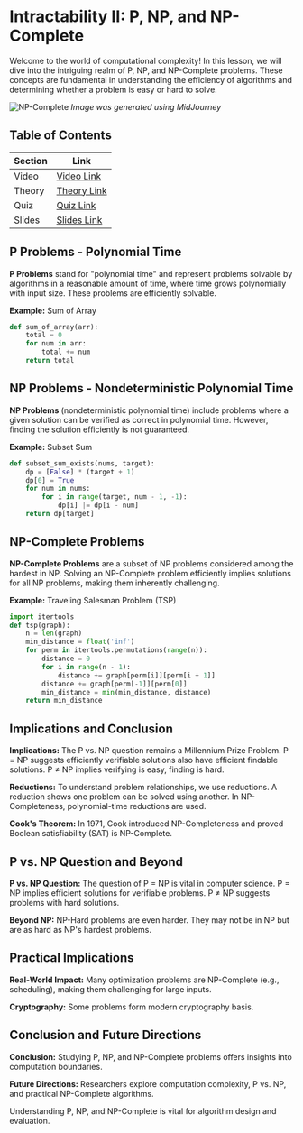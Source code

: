 # **Intractability II: P, NP, and NP-Complete**

Welcome to the world of computational complexity! In this lesson, we will dive into the intriguing realm of P, NP, and NP-Complete problems. These concepts are fundamental in understanding the efficiency of algorithms and determining whether a problem is easy or hard to solve.

![NP-Complete](https://cdn.discordapp.com/attachments/1105610567454052406/1142857942597636206/skunks.ai_np-complete_algorithm_cities_103b4ea4-19dd-418d-9b0a-f3114c870fad.png)
*Image was generated using MidJourney*

## **Table of Contents** 

| **Section** | **Link**              |
|-------------|-----------------------|
| Video       | [Video Link](https://drive.google.com/file/d/1JKIWLGRUyhKZ6-gWV1QjWmgCs9ld6o5Q/view?usp=sharing)       |
| Theory      | [Theory Link](Theory.pdf)      |
| Quiz        | [Quiz Link](Quiz.pdf)        |
| Slides      | [Slides Link](Slides.pdf)     |

## **P Problems - Polynomial Time** 

**P Problems** stand for "polynomial time" and represent problems solvable by algorithms in a reasonable amount of time, where time grows polynomially with input size. These problems are efficiently solvable.

**Example:** Sum of Array
```python
def sum_of_array(arr):
    total = 0
    for num in arr:
        total += num
    return total
```

## **NP Problems - Nondeterministic Polynomial Time** 

**NP Problems** (nondeterministic polynomial time) include problems where a given solution can be verified as correct in polynomial time. However, finding the solution efficiently is not guaranteed.

**Example:** Subset Sum
```python
def subset_sum_exists(nums, target):
    dp = [False] * (target + 1)
    dp[0] = True
    for num in nums:
        for i in range(target, num - 1, -1):
            dp[i] |= dp[i - num]
    return dp[target]
```

## **NP-Complete Problems** 

**NP-Complete Problems** are a subset of NP problems considered among the hardest in NP. Solving an NP-Complete problem efficiently implies solutions for all NP problems, making them inherently challenging.

**Example:** Traveling Salesman Problem (TSP)
```python
import itertools
def tsp(graph):
    n = len(graph)
    min_distance = float('inf')
    for perm in itertools.permutations(range(n)):
        distance = 0
        for i in range(n - 1):
            distance += graph[perm[i]][perm[i + 1]]
        distance += graph[perm[-1]][perm[0]]
        min_distance = min(min_distance, distance)
    return min_distance
```

## **Implications and Conclusion** 

**Implications:** The P vs. NP question remains a Millennium Prize Problem. P = NP suggests efficiently verifiable solutions also have efficient findable solutions. P ≠ NP implies verifying is easy, finding is hard.

**Reductions:** To understand problem relationships, we use reductions. A reduction shows one problem can be solved using another. In NP-Completeness, polynomial-time reductions are used.

**Cook's Theorem:** In 1971, Cook introduced NP-Completeness and proved Boolean satisfiability (SAT) is NP-Complete.

## **P vs. NP Question and Beyond** 

**P vs. NP Question:** The question of P = NP is vital in computer science. P = NP implies efficient solutions for verifiable problems. P ≠ NP suggests problems with hard solutions.

**Beyond NP:** NP-Hard problems are even harder. They may not be in NP but are as hard as NP's hardest problems.

## **Practical Implications** 

**Real-World Impact:** Many optimization problems are NP-Complete (e.g., scheduling), making them challenging for large inputs.

**Cryptography:** Some problems form modern cryptography basis.

## **Conclusion and Future Directions** 

**Conclusion:** Studying P, NP, and NP-Complete problems offers insights into computation boundaries.

**Future Directions:** Researchers explore computation complexity, P vs. NP, and practical NP-Complete algorithms.

Understanding P, NP, and NP-Complete is vital for algorithm design and evaluation.
